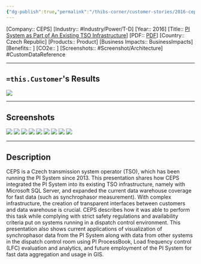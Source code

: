```yaml
---
{"dg-publish":true,"permalink":"/thibs-corner/customer-stories/2016-ceps-pi-system-as-part-of-an-existing-tso-infrastructure/","noteIcon":""}
---
```


[Company:: CEPS]
[Industry:: #Industry/Power/T-D]
[Year:: 2016]
[Title:: [PI System as Part of An Existing TSO Infrastructure](https://resources.osisoft.com/presentations/ceps--pi-system-as-part-of-an-existing-tso-infrastructure/)]
[PDF:: [PDF](https://cdn.osisoft.com/osi/presentations/2016-users-conference-emea-berlin/2016-users-conference-emea-berlin-d2-TD-E060-CEPS-IndSoft-TauerL-CEPS-PI-System-as-Part-of-An-Existing-TSO-Infrastructure.pdf)]
[Country:: Czech Republic]
[Products:: Product]
[Business Impacts:: BusinessImpacts]
[Benefits:: ]
[CO2e:: ]
[Screenshots:: #Screenshot/Architecture]
#CustomDataReference  

---
## `=this.Customer`'s Results
![](https://i.imgur.com/cS0GD7G.png)

---
## Screenshots
![](https://i.imgur.com/2TNFtuu.png)
![](https://i.imgur.com/J2jpX4l.png)
![](https://i.imgur.com/z5XvnOh.png)
![](https://i.imgur.com/MyA0MAR.png)
![](https://i.imgur.com/XDo5EmN.png)
![](https://i.imgur.com/uf9Eaab.png)
![](https://i.imgur.com/VSdVHKy.png)
![](https://i.imgur.com/k6fXKmz.png)
![](https://i.imgur.com/mWPcsf6.png)


---
## Description
CEPS is a Czech transmission system operator (TSO), which has been running the PI System since 2013. This presentation shares how CEPS integrated the PI System into its existing TSO infrastructure, namely with Microsoft SQL Server, and expanded the current data warehouse coverage for fast data (such as synchrophasor measurement). With complex infrastructure, the creation of transparent interfaces between customers and data warehouse is crucial. CEPS describes how it was able to perform this task while complying with strict safety regulations and availability criteria put on systems running in a dispatch control environment. This presentation also shows current applications of visualization of synchrophasor data from the PI System along with data from other systems in the dispatch control room using PI ProcessBook, Load frequency control (LFC) evaluation and analytics, and future employment of the PI System for fast data aggregation and usage in GIS.